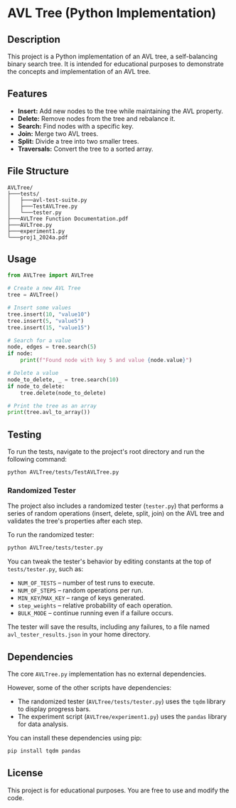 # AVL Tree (Python Implementation)

## Description

This project is a Python implementation of an AVL tree, a self-balancing binary search tree. It is intended for educational purposes to demonstrate the concepts and implementation of an AVL tree.

## Features

*   **Insert:** Add new nodes to the tree while maintaining the AVL property.
*   **Delete:** Remove nodes from the tree and rebalance it.
*   **Search:** Find nodes with a specific key.
*   **Join:** Merge two AVL trees.
*   **Split:** Divide a tree into two smaller trees.
*   **Traversals:** Convert the tree to a sorted array.

## File Structure

```
AVLTree/
├───tests/
│   ├───avl-test-suite.py
│   ├───TestAVLTree.py
│   └───tester.py
├───AVLTree Function Documentation.pdf
├───AVLTree.py
├───experiment1.py
└───proj1_2024a.pdf
```

## Usage

```python
from AVLTree import AVLTree

# Create a new AVL Tree
tree = AVLTree()

# Insert some values
tree.insert(10, "value10")
tree.insert(5, "value5")
tree.insert(15, "value15")

# Search for a value
node, edges = tree.search(5)
if node:
    print(f"Found node with key 5 and value {node.value}")

# Delete a value
node_to_delete, _ = tree.search(10)
if node_to_delete:
    tree.delete(node_to_delete)

# Print the tree as an array
print(tree.avl_to_array())
```

## Testing

To run the tests, navigate to the project's root directory and run the following command:

```bash
python AVLTree/tests/TestAVLTree.py
```

### Randomized Tester

The project also includes a randomized tester (`tester.py`) that performs a series of random operations (insert, delete, split, join) on the AVL tree and validates the tree's properties after each step.

To run the randomized tester:

```bash
python AVLTree/tests/tester.py
```
You can tweak the tester's behavior by editing constants at the top of
`tests/tester.py`, such as:

* `NUM_OF_TESTS` – number of test runs to execute.
* `NUM_OF_STEPS` – random operations per run.
* `MIN_KEY`/`MAX_KEY` – range of keys generated.
* `step_weights` – relative probability of each operation.
* `BULK_MODE` – continue running even if a failure occurs.


The tester will save the results, including any failures, to a file named `avl_tester_results.json` in your home directory.

## Dependencies

The core `AVLTree.py` implementation has no external dependencies.

However, some of the other scripts have dependencies:
* The randomized tester (`AVLTree/tests/tester.py`) uses the `tqdm` library to display progress bars.
* The experiment script (`AVLTree/experiment1.py`) uses the `pandas` library for data analysis.

You can install these dependencies using pip:

```bash
pip install tqdm pandas
```

## License

This project is for educational purposes. You are free to use and modify the code.